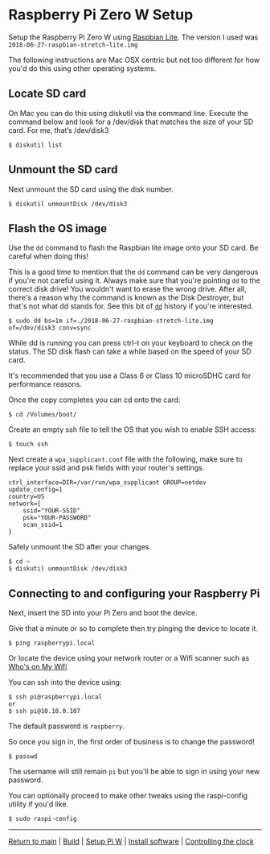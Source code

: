 # Raspberry Pi Zero W Setup

Setup the Raspberry Pi Zero W using [Raspbian Lite](https://www.raspberrypi.org/downloads/raspbian/). The version I used was `2018-06-27-raspbian-stretch-lite.img`

The following instructions are Mac OSX centric but not too different for how you'd do this using other operating systems.

## Locate SD card

On Mac you can do this using diskutil via the command line.  Execute the command below and look for a /dev/disk that matches the size of your SD card.  For me, that’s /dev/disk3

```shell
$ diskutil list
```

## Unmount the SD card

Next unmount the SD card using the disk number.

```shell
$ diskutil unmountDisk /dev/disk3
```

## Flash the OS image

Use the `dd` command to flash the Raspbian lite image onto your SD card.  Be careful when doing this!

This is a good time to mention that the `dd` command can be very dangerous if you're not careful using it. Always make sure that you're pointing `dd` to the correct disk drive! You wouldn't want to erase the wrong drive. After all, there's a reason why the command is known as the Disk Destroyer, but that's not what dd stands for. See this bit of [`dd`](https://medium.com/r/?url=https%3A%2F%2Fen.wikipedia.org%2Fwiki%2FDd_%2528Unix%2529) history if you're interested.

```shell
$ sudo dd bs=1m if=./2018-06-27-raspbian-stretch-lite.img of=/dev/disk3 conv=sync
```

While dd is running you can press ctrl-t on your keyboard to check on the status.  The SD disk flash can take a while based on the speed of your SD card.

It's recommended that you use a Class 6 or Class 10 microSDHC card for performance reasons.

Once the copy completes you can cd onto the card:

```shell
$ cd /Volumes/boot/
```

Create an empty ssh file to tell the OS that you wish to enable SSH access:

```
$ touch ssh
```

Next create a `wpa_supplicant.conf` file with the following, make sure to replace your ssid and psk fields with your router's settings.

```
ctrl_interface=DIR=/var/run/wpa_supplicant GROUP=netdev
update_config=1
country=US
network={
    ssid="YOUR-SSID"
    psk="YOUR-PASSWORD"
    scan_ssid=1
}
```

Safely unmount the SD after your changes.

```
$ cd ~
$ diskutil unmountDisk /dev/disk3
```

## Connecting to and configuring your Raspberry Pi

Next, insert the SD into your Pi Zero and boot the device.

Give that a minute or so to complete then try pinging the device to locate it.

```
$ ping raspberrypi.local
```

Or locate the device using your network router or a Wifi scanner such as [Who's on My Wifi](https://itunes.apple.com/us/app/who-is-on-my-wifi/id909760813?mt=12)

You can ssh into the device using:

```shell
$ ssh pi@raspberrypi.local
or
$ ssh pi@10.10.0.107
```

The default password is `raspberry`.

So once you sign in, the first order of business is to change the password!

```shell
$ passwd
```

The username will still remain `pi` but you'll be able to sign in using your new password.


You can optionally proceed to make other tweaks using the raspi-config utility if you'd like.

```shell
$ sudo raspi-config
```

---

[Return to main](../README.md) | [Build](../docs/assembly.md) | [Setup Pi W](../docs/pi-setup.md) | [Install software](../docs/software.md) | [Controlling the clock](../docs/controlling.md)
